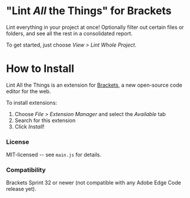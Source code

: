 "Lint _All_ the Things" for Brackets
====================================
Lint everything in your project at once! Optionally filter out certain files or folders, and see all the rest in a consolidated report.

To get started, just choose _View > Lint Whole Project_.


How to Install
==============
Lint All the Things is an extension for [Brackets](https://github.com/adobe/brackets/), a new open-source code editor for the web.

To install extensions:

1. Choose _File > Extension Manager_ and select the _Available_ tab
2. Search for this extension
3. Click _Install_!


### License
MIT-licensed -- see `main.js` for details.

### Compatibility
Brackets Sprint 32 or newer (not compatible with any Adobe Edge Code release yet).